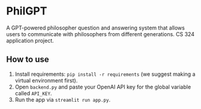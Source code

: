 # PhilGPT 

A GPT-powered philosopher question and answering system that allows users to communicate with philosophers from different generations. CS 324 application project. 

## How to use 

1. Install requirements: `pip install -r requirements` (we suggest making a virtual environment first). 
2. Open `backend.py` and paste your OpenAI API key for the global variable called `API_KEY`. 
3. Run the app via `streamlit run app.py`. 
